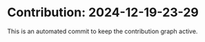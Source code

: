 # Contribution: 2024-12-19-23-29
This is an automated commit to keep the contribution graph active.
